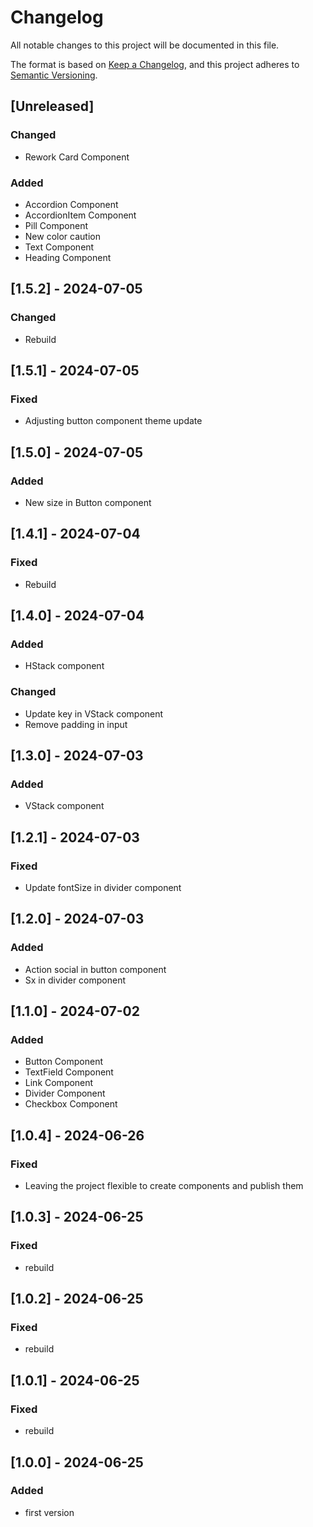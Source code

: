 # Changelog

All notable changes to this project will be documented in this file.

The format is based on [Keep a Changelog](https://keepachangelog.com/en/1.0.0/),
and this project adheres to [Semantic Versioning](https://semver.org/spec/v2.0.0.html).

## [Unreleased]

### Changed
- Rework Card Component

### Added

- Accordion Component
- AccordionItem Component
- Pill Component
- New color caution
- Text Component
- Heading Component

## [1.5.2] - 2024-07-05

### Changed

- Rebuild

## [1.5.1] - 2024-07-05

### Fixed

- Adjusting button component theme update

## [1.5.0] - 2024-07-05

### Added

- New size in Button component

## [1.4.1] - 2024-07-04

### Fixed

- Rebuild

## [1.4.0] - 2024-07-04

### Added

- HStack component

### Changed

- Update key in VStack component
- Remove padding in input

## [1.3.0] - 2024-07-03

### Added

- VStack component

## [1.2.1] - 2024-07-03

### Fixed

- Update fontSize in divider component

## [1.2.0] - 2024-07-03

### Added

- Action social in button component
- Sx in divider component

## [1.1.0] - 2024-07-02

### Added

- Button Component
- TextField Component
- Link Component
- Divider Component
- Checkbox Component

## [1.0.4] - 2024-06-26

### Fixed

- Leaving the project flexible to create components and publish them

## [1.0.3] - 2024-06-25

### Fixed

- rebuild

## [1.0.2] - 2024-06-25

### Fixed

- rebuild

## [1.0.1] - 2024-06-25

### Fixed

- rebuild

## [1.0.0] - 2024-06-25

### Added

- first version